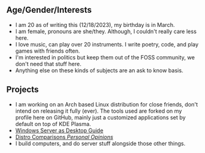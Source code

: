 ## Age/Gender/Interests
* I am 20 as of writing this (12/18/2023), my birthday is in March.
* I am female, pronouns are she/they. Although, I couldn't really care less here.
 * I love music, can play over 20 instruments. I write poetry, code, and play games with friends often.
 * I'm interested in politics but keep them out of the FOSS community, we don't need that stuff here. 
 * Anything else on these kinds of subjects are an ask to know basis.

## Projects
 * I am working on an Arch based Linux distribution for close friends, don't intend on releasing it fully (ever). The tools used are forked on my profile here on GitHub, mainly just a customized applications set by default on top of KDE Plasma.
 * [Windows Server as Desktop Guide](https://gist.github.com/AshlynOrSomethin/84cd719358d889004a3f4a2abd152f85)
 * [Distro Comparisons *Personal Opinions*](https://gist.github.com/AshlynOrSomethin/c1f93d1efb5e163dfd8d5230b4fc6e0d)
 * I build computers, and do server stuff alongside those other things.
